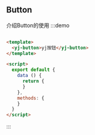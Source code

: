 <script>
  export default {
    data () {
      return {
      }
    },
    methods: {
    }
  }
</script>
## Button
介绍Button的使用
:::demo
``` html

<template>
  <yj-button>yj按钮</yj-button>
</template>

<script>
  export default {
    data () {
      return {
      }
    },
    methods: {
    }
  }
</script>
```
:::